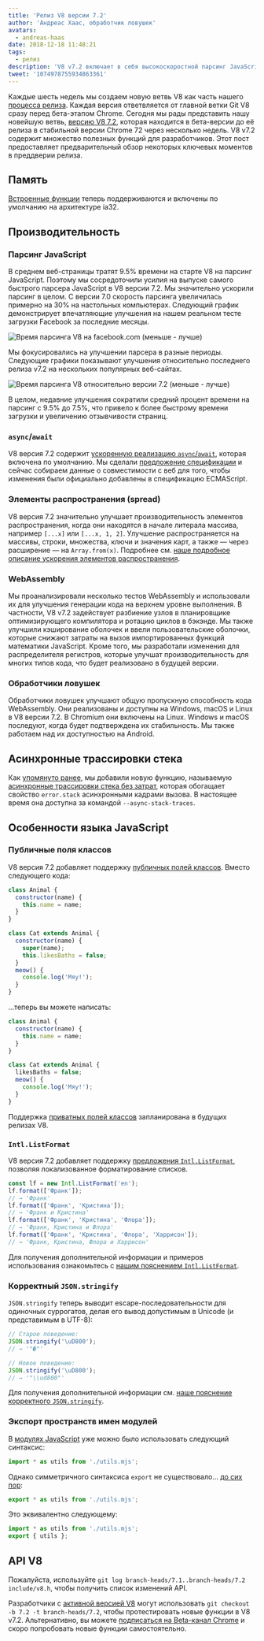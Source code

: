 ```yaml
---
title: 'Релиз V8 версии 7.2'
author: 'Андреас Хаас, обработчик ловушек'
avatars:
  - andreas-haas
date: 2018-12-18 11:48:21
tags:
  - релиз
description: 'V8 v7.2 включает в себя высокоскоростной парсинг JavaScript, более быстрый async-await, снижение потребления памяти на ia32, публичные поля классов и многое другое!'
tweet: '1074978755934863361'
---
```

Каждые шесть недель мы создаем новую ветвь V8 как часть нашего [процесса релиза](/docs/release-process). Каждая версия ответвляется от главной ветки Git V8 сразу перед бета-этапом Chrome. Сегодня мы рады представить нашу новейшую ветвь, [версию V8 7.2](https://chromium.googlesource.com/v8/v8.git/+log/branch-heads/7.2), которая находится в бета-версии до её релиза в стабильной версии Chrome 72 через несколько недель. V8 v7.2 содержит множество полезных функций для разработчиков. Этот пост предоставляет предварительный обзор некоторых ключевых моментов в преддверии релиза.

<!--truncate-->
## Память

[Встроенные функции](/blog/embedded-builtins) теперь поддерживаются и включены по умолчанию на архитектуре ia32.

## Производительность

### Парсинг JavaScript

В среднем веб-страницы тратят 9.5% времени на старте V8 на парсинг JavaScript. Поэтому мы сосредоточили усилия на выпуске самого быстрого парсера JavaScript в V8 версии 7.2. Мы значительно ускорили парсинг в целом. С версии 7.0 скорость парсинга увеличилась примерно на 30% на настольных компьютерах. Следующий график демонстрирует впечатляющие улучшения на нашем реальном тесте загрузки Facebook за последние месяцы.

![Время парсинга V8 на facebook.com (меньше - лучше)](/_img/v8-release-72/facebook-parse-time.png)

Мы фокусировались на улучшении парсера в разные периоды. Следующие графики показывают улучшения относительно последнего релиза v7.2 на нескольких популярных веб-сайтах.

![Время парсинга V8 относительно версии 7.2 (меньше - лучше)](/_img/v8-release-72/relative-parse-times.svg)

В целом, недавние улучшения сократили средний процент времени на парсинг с 9.5% до 7.5%, что привело к более быстрому времени загрузки и увеличению отзывчивости страниц.

### `async`/`await`

V8 версия 7.2 содержит [ускоренную реализацию `async`/`await`](/blog/fast-async#await-under-the-hood), которая включена по умолчанию. Мы сделали [предложение спецификации](https://github.com/tc39/ecma262/pull/1250) и сейчас собираем данные о совместимости с веб для того, чтобы изменения были официально добавлены в спецификацию ECMAScript.

### Элементы распространения (spread)

V8 версия 7.2 значительно улучшает производительность элементов распространения, когда они находятся в начале литерала массива, например `[...x]` или `[...x, 1, 2]`. Улучшение распространяется на массивы, строки, множества, ключи и значения карт, а также — через расширение — на `Array.from(x)`. Подробнее см. [наше подробное описание ускорения элементов распространения](/blog/spread-elements).

### WebAssembly

Мы проанализировали несколько тестов WebAssembly и использовали их для улучшения генерации кода на верхнем уровне выполнения. В частности, V8 v7.2 задействует разбиение узлов в планировщике оптимизирующего компилятора и ротацию циклов в бэкэнде. Мы также улучшили кэширование оболочек и ввели пользовательские оболочки, которые снижают затраты на вызов импортированных функций математики JavaScript. Кроме того, мы разработали изменения для распределителя регистров, которые улучшат производительность для многих типов кода, что будет реализовано в будущей версии.

### Обработчики ловушек

Обработчики ловушек улучшают общую пропускную способность кода WebAssembly. Они реализованы и доступны на Windows, macOS и Linux в V8 версии 7.2. В Chromium они включены на Linux. Windows и macOS последуют, когда будет подтверждена их стабильность. Мы также работаем над их доступностью на Android.

## Асинхронные трассировки стека

Как [упомянуто ранее](/blog/fast-async#improved-developer-experience), мы добавили новую функцию, называемую [асинхронные трассировки стека без затрат](https://bit.ly/v8-zero-cost-async-stack-traces), которая обогащает свойство `error.stack` асинхронными кадрами вызова. В настоящее время она доступна за командой `--async-stack-traces`.

## Особенности языка JavaScript

### Публичные поля классов

V8 версия 7.2 добавляет поддержку [публичных полей классов](/features/class-fields). Вместо следующего кода:

```js
class Animal {
  constructor(name) {
    this.name = name;
  }
}

class Cat extends Animal {
  constructor(name) {
    super(name);
    this.likesBaths = false;
  }
  meow() {
    console.log('Мяу!');
  }
}
```

…теперь вы можете написать:

```js
class Animal {
  constructor(name) {
    this.name = name;
  }
}

class Cat extends Animal {
  likesBaths = false;
  meow() {
    console.log('Мяу!');
  }
}
```

Поддержка [приватных полей классов](/features/class-fields#private-class-fields) запланирована в будущих релизах V8.

### `Intl.ListFormat`

V8 версия 7.2 добавляет поддержку [предложения `Intl.ListFormat`](/features/intl-listformat), позволяя локализованное форматирование списков.

```js
const lf = new Intl.ListFormat('en');
lf.format(['Франк']);
// → 'Франк'
lf.format(['Франк', 'Кристина']);
// → 'Франк и Кристина'
lf.format(['Франк', 'Кристина', 'Флора']);
// → 'Франк, Кристина и Флора'
lf.format(['Франк', 'Кристина', 'Флора', 'Харрисон']);
// → 'Франк, Кристина, Флора и Харрисон'
```

Для получения дополнительной информации и примеров использования ознакомьтесь с [нашим пояснением `Intl.ListFormat`](/features/intl-listformat).

### Корректный `JSON.stringify`

`JSON.stringify` теперь выводит escape-последовательности для одиночных суррогатов, делая его вывод допустимым в Unicode (и представимым в UTF-8):

```js
// Старое поведение:
JSON.stringify('\uD800');
// → '"�"'

// Новое поведение:
JSON.stringify('\uD800');
// → '"\\ud800"'
```

Для получения дополнительной информации см. [наше пояснение корректного `JSON.stringify`](/features/well-formed-json-stringify).

### Экспорт пространств имен модулей

В [модулях JavaScript](/features/modules) уже можно было использовать следующий синтаксис:

```js
import * as utils from './utils.mjs';
```

Однако симметричного синтаксиса `export` не существовало… [до сих пор](/features/module-namespace-exports):

```js
export * as utils from './utils.mjs';
```

Это эквивалентно следующему:

```js
import * as utils from './utils.mjs';
export { utils };
```

## API V8

Пожалуйста, используйте `git log branch-heads/7.1..branch-heads/7.2 include/v8.h`, чтобы получить список изменений API.

Разработчики с [активной версией V8](/docs/source-code#using-git) могут использовать `git checkout -b 7.2 -t branch-heads/7.2`, чтобы протестировать новые функции в V8 v7.2. Альтернативно, вы можете [подписаться на Beta-канал Chrome](https://www.google.com/chrome/browser/beta.html) и скоро попробовать новые функции самостоятельно.
